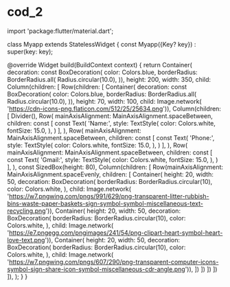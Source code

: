 # cod_2
import 'package:flutter/material.dart';

class Myapp extends StatelessWidget {
  const Myapp({Key? key}) : super(key: key);

  @override
  Widget build(BuildContext context) {
    return Container(
      decoration: const BoxDecoration(
          color: Colors.blue,
          borderRadius: BorderRadius.all(
            Radius.circular(10.0),
          )),
      height: 200,
      width: 350,
      child: Column(children: [
        Row(children: [
          Container(
              decoration: const BoxDecoration(
                  color: Colors.blue,
                  borderRadius: BorderRadius.all(
                    Radius.circular(10.0),
                  )),
              height: 70,
              width: 100,
              child: Image.network(
                  'https://cdn-icons-png.flaticon.com/512/25/25634.png')),
          Column(children: [
            Divider(),
            Row(
              mainAxisAlignment: MainAxisAlignment.spaceBetween,
              children: const [
                const Text(
                  'Name:',
                  style: TextStyle(
                    color: Colors.white,
                    fontSize: 15.0,
                  ),
                )
              ],
            ),
            Row(
              mainAxisAlignment: MainAxisAlignment.spaceBetween,
              children: const [
                const Text(
                  'Phone:',
                  style: TextStyle(
                    color: Colors.white,
                    fontSize: 15.0,
                  ),
                )
              ],
            ),
            Row(
              mainAxisAlignment: MainAxisAlignment.spaceBetween,
              children: const [
                const Text(
                  'Gmail:',
                  style: TextStyle(
                    color: Colors.white,
                    fontSize: 15.0,
                  ),
                )
              ],
            ),
            const SizedBox(height: 80),
            Column(children: [
              Row(mainAxisAlignment: MainAxisAlignment.spaceEvenly, children: [
                Container(
                    height: 20,
                    width: 50,
                    decoration: BoxDecoration(
                      borderRadius: BorderRadius.circular(10),
                      color: Colors.white,
                    ),
                    child: Image.network(
                        'https://w7.pngwing.com/pngs/991/629/png-transparent-litter-rubbish-bins-waste-paper-baskets-sign-symbol-symbol-miscellaneous-text-recycling.png')),
                Container(
                    height: 20,
                    width: 50,
                    decoration: BoxDecoration(
                      borderRadius: BorderRadius.circular(10),
                      color: Colors.white,
                    ),
                    child: Image.network(
                        'https://e7.pngegg.com/pngimages/241/54/png-clipart-heart-symbol-heart-love-text.png')),
                Container(
                    height: 20,
                    width: 50,
                    decoration: BoxDecoration(
                      borderRadius: BorderRadius.circular(10),
                      color: Colors.white,
                    ),
                    child: Image.network(
                        'https://w7.pngwing.com/pngs/607/290/png-transparent-computer-icons-symbol-sign-share-icon-symbol-miscellaneous-cdr-angle.png')),
              ])
            ])
          ])
        ])
      ]),
    );
  }
}
